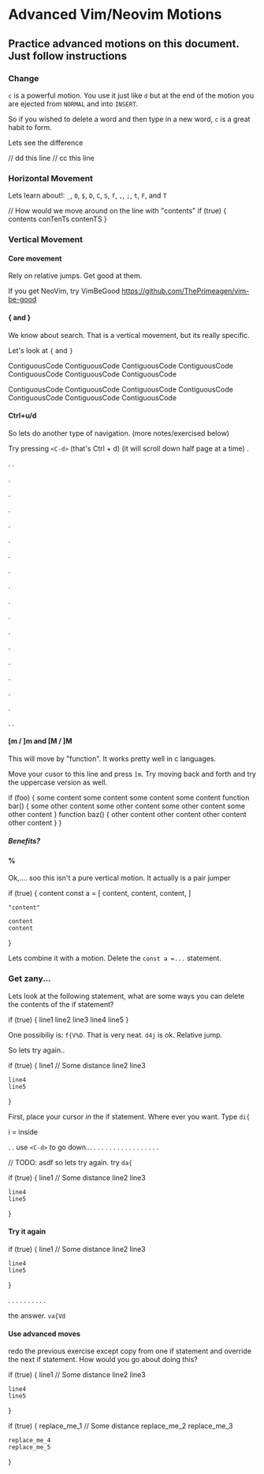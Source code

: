 # Advanced Vim/Neovim Motions


## Practice advanced motions on this document. Just follow instructions


### Change
`c` is a powerful motion.  You use it just like `d` but at the end of the
motion you are ejected from `NORMAL` and into `INSERT`.

So if you wished to delete a word and then type in a new word, `c` is a great
habit to form.

Lets see the difference

// dd this line
// cc this line


### Horizontal Movement
Lets learn about!: `_`, `0`, `$`, `D`, `C`, `S`, `f`, `,`, `;`, `t`, `F`, and `T`

// How would we move around on the line with "contents"
if (true) {
    contents conTenTs contenTS
}


### Vertical Movement
#### Core movement
Rely on relative jumps.  Get good at them.

If you get NeoVim, try VimBeGood
<https://github.com/ThePrimeagen/vim-be-good>

#### { and }
We know about search.  That is a vertical movement, but its really specific.

Let's look at  `{` and `}`

ContiguousCode
ContiguousCode
    ContiguousCode
    ContiguousCode
        ContiguousCode
    ContiguousCode
ContiguousCode

ContiguousCode
ContiguousCode
    ContiguousCode
    ContiguousCode
        ContiguousCode
    ContiguousCode
ContiguousCode


#### Ctrl+u/d
So lets do another type of navigation.
(more notes/exercised below)

Try pressing `<C-d>`
(that's Ctrl + d) (it will scroll down half page at a time)
.

.
.

.

.

.

.

.

.

.

.

.

.

.

.

.

.

.

.

.
.



#### [m / ]m and [M / ]M
This will move by "function".  It works pretty well in c languages.

Move your cusor to this line and press `]m`.  Try moving back and forth and try
the uppercase version as well.

if (foo) {
    some content
    some content
    some content
    some content
    function bar() {
        some other content
        some other content
        some other content
        some other content
    }
    function baz() {
        other content
        other content
        other content
        other content
    }
}

##### Benefits?

#### %
Ok,.... soo this isn't a pure vertical motion.  It actually is a pair jumper

if (true) {
    content
    const a = [
        content,
        content,
        content,
    ]

    "content"

    content
    content
}

Lets combine it with a motion.  Delete the `const a =...` statement.

### Get zany...
Lets look at the following statement, what are some ways you can delete the
contents of the if statement?

if (true) {
    line1
    line2
    line3
    line4
    line5
}

One possibiliy is: `f{V%D`.  That is very neat. `d4j` is ok.
Relative jump.


So lets try again..

if (true) {
    line1
    // Some distance
    line2
    line3

    line4
    line5
}

First, place your cursor _in_ the if statement.  Where ever you want.  Type `di{`

i = inside


.
.
use `<C-d>` to go down...
.
.
.
.
.
.
.
.
.
.
.
.
.
.
.
.
.

// TODO: asdf
so lets try again. try `da{`

if (true) {
    line1
    // Some distance
    line2
    line3

    line4
    line5
}


#### Try it again

if (true) {
    line1
    // Some distance
    line2
    line3

    line4
    line5
}

.
.
.
.
.
.
.
.
.
.

the answer. `va{Vd`

#### Use advanced moves
redo the previous exercise except copy from one if statement and override
the next if statement.  How would you go about doing this?

if (true) {
    line1
    // Some distance
    line2
    line3

    line4
    line5
}

if (true) {
    replace_me_1
    // Some distance
    replace_me_2
    replace_me_3

    replace_me_4
    replace_me_5
}

